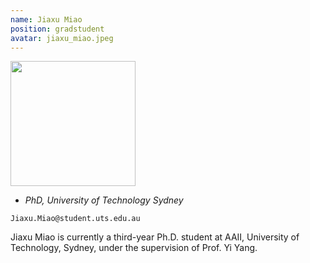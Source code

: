 ```yaml
---
name: Jiaxu Miao
position: gradstudent
avatar: jiaxu_miao.jpeg
---
```


<img width="200" src="{{site.baseurl}}/images/people/{{page.avatar}}" data-action="zoom">

- _PhD, University of Technology Sydney_<br>
<!--- _Science coach. Collaborator. Transdisciplinary optimist._-->

<i class="fa fa-envelope-o"></i> `Jiaxu.Miao@student.uts.edu.au`

Jiaxu Miao is currently a third-year Ph.D. student at AAII, University of Technology, Sydney, under the supervision of Prof. Yi Yang.
